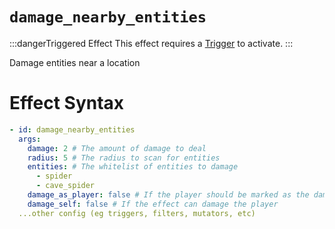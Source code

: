 # `damage_nearby_entities`
:::dangerTriggered Effect
This effect requires a [Trigger](https://plugins.auxilor.io/effects/all-triggers) to activate.
:::

Damage entities near a location

# Effect Syntax
```yaml
- id: damage_nearby_entities
  args:
    damage: 2 # The amount of damage to deal
    radius: 5 # The radius to scan for entities
    entities: # The whitelist of entities to damage
      - spider
      - cave_spider
    damage_as_player: false # If the player should be marked as the damager
    damage_self: false # If the effect can damage the player
  ...other config (eg triggers, filters, mutators, etc)
```